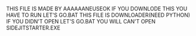 THIS FILE IS MADE BY AAAAAANEUSEOK
IF YOU DOWNLODE THIS YOU HAVE TO RUN LET'S GO.BAT
THIS FILE IS DOWNLOADER(NEED PYTHON)
IF YOU DIDN'T OPEN LET'S GO.BAT
YOU WILL CAN'T OPEN SIDEJITSTARTER.EXE
